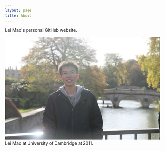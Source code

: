 ```yaml
---
layout: page
title: About
---
```

Lei Mao's personal GitHub website.

![](/images/about_images/Lei.jpg)
Lei Mao at University of Cambridge at 2011.
